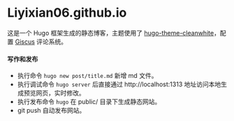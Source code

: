 # Liyixian06.github.io

这是一个 Hugo 框架生成的静态博客，主题使用了 [hugo-theme-cleanwhite](https://github.com/zhaohuabing/hugo-theme-cleanwhite)，配置 [Giscus](https://giscus.app/) 评论系统。  

#### 写作和发布
- 执行命令 `hugo new post/title.md` 新增 md 文件。
- 执行调试命令 `hugo server` 后直接通过 http://localhost:1313 地址访问本地生成预览网页，实时修改。
- 执行发布命令 `hugo` 在 public/ 目录下生成静态网站。
- git push 自动发布网站。
